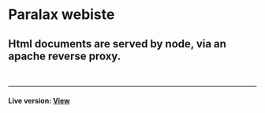 # Paralax webiste

## Html documents are served by node, via an apache reverse proxy.
<br>
<hr>

#### Live version: [View](https://paralax.mk)